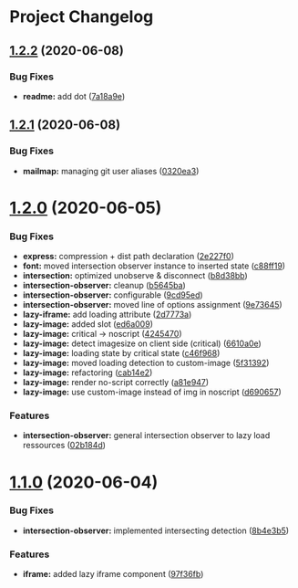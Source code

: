 # Project Changelog

## [1.2.2](https://github.com/GrabarzUndPartner/lazy-resources/compare/v1.2.1...v1.2.2) (2020-06-08)


### Bug Fixes

* **readme:** add dot ([7a18a9e](https://github.com/GrabarzUndPartner/lazy-resources/commit/7a18a9efab1b698c8e6529b8e696e340588b51ce))

## [1.2.1](https://github.com/GrabarzUndPartner/lazy-resources/compare/v1.2.0...v1.2.1) (2020-06-08)


### Bug Fixes

* **mailmap:** managing git user aliases ([0320ea3](https://github.com/GrabarzUndPartner/lazy-resources/commit/0320ea39906856e06aa67b2a203544881ab9b878))

# [1.2.0](https://github.com/GrabarzUndPartner/lazy-resources/compare/v1.1.0...v1.2.0) (2020-06-05)


### Bug Fixes

* **express:** compression + dist path declaration ([2e227f0](https://github.com/GrabarzUndPartner/lazy-resources/commit/2e227f0475e3f679abaae89fa051e9f0a2eb945c))
* **font:** moved intersection observer instance to inserted state ([c88ff19](https://github.com/GrabarzUndPartner/lazy-resources/commit/c88ff19403b9e080cd6189816a2bef3a1e760dd3))
* **intersection:** optimized unobserve & disconnect ([b8d38bb](https://github.com/GrabarzUndPartner/lazy-resources/commit/b8d38bbbd1f8053b08b8210eff2c5142105f82a5))
* **intersection-observer:** cleanup ([b5645ba](https://github.com/GrabarzUndPartner/lazy-resources/commit/b5645ba9ff1889333243b32600395ab177e49841))
* **intersection-observer:** configurable ([9cd95ed](https://github.com/GrabarzUndPartner/lazy-resources/commit/9cd95ed2a9aa8cc86c49a4106a18ab920e3bf14b))
* **intersection-observer:** moved line of options assignment ([9e73645](https://github.com/GrabarzUndPartner/lazy-resources/commit/9e73645e60ea560c2bf4beaa65dce1a801a18a73))
* **lazy-iframe:** add loading attribute ([2d7773a](https://github.com/GrabarzUndPartner/lazy-resources/commit/2d7773a80c935c45cafb8783e7eddd034beb9f03))
* **lazy-image:** added slot ([ed6a009](https://github.com/GrabarzUndPartner/lazy-resources/commit/ed6a009abdbc23a2201f0271e13c76737aef3a1a))
* **lazy-image:** critical -> noscript ([4245470](https://github.com/GrabarzUndPartner/lazy-resources/commit/42454703b0379f954a2dc617dbebf6d551882787))
* **lazy-image:** detect imagesize on client side (critical) ([6610a0e](https://github.com/GrabarzUndPartner/lazy-resources/commit/6610a0e78413ba0ebeed7640c5fa43df889e5ae6))
* **lazy-image:** loading state by critical state ([c46f968](https://github.com/GrabarzUndPartner/lazy-resources/commit/c46f9680cafbf0bd0d88d7a6c6a329db508fdbd8))
* **lazy-image:** moved loading detection to custom-image ([5f31392](https://github.com/GrabarzUndPartner/lazy-resources/commit/5f31392ed7bfd008b46aa8e9c3e839a8e20be72e))
* **lazy-image:** refactoring ([cab14e2](https://github.com/GrabarzUndPartner/lazy-resources/commit/cab14e2ed87478a7b6e15a8dfade9bea7428b061))
* **lazy-image:** render no-script correctly ([a81e947](https://github.com/GrabarzUndPartner/lazy-resources/commit/a81e947c375012b9181e086859e2ec345738278a))
* **lazy-image:** use custom-image instead of img in noscript ([d690657](https://github.com/GrabarzUndPartner/lazy-resources/commit/d690657fcc4be7191f3c88ff99d628f3929b89b5))


### Features

* **intersection-observer:** general intersection observer to lazy load ressources ([02b184d](https://github.com/GrabarzUndPartner/lazy-resources/commit/02b184dd279c19c065421c04b9268f1166550a24))

# [1.1.0](https://github.com/GrabarzUndPartner/lazy-resources/compare/v1.0.0...v1.1.0) (2020-06-04)


### Bug Fixes

* **intersection-observer:** implemented intersecting detection ([8b4e3b5](https://github.com/GrabarzUndPartner/lazy-resources/commit/8b4e3b58455f373212288f02b437b84af21fc4a6))


### Features

* **iframe:** added lazy iframe component ([97f36fb](https://github.com/GrabarzUndPartner/lazy-resources/commit/97f36fbc13e42fe39937a29f53964b9162b76896))
